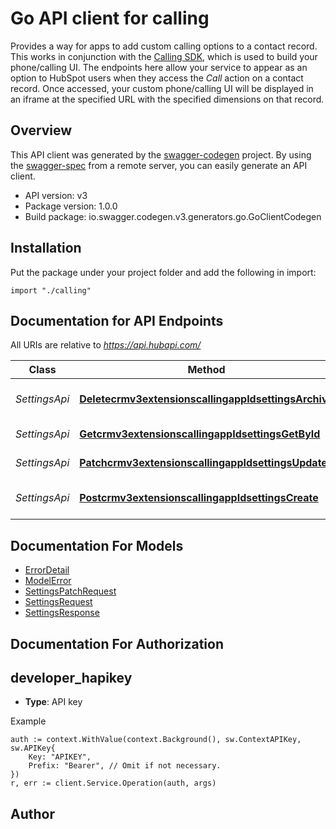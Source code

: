 # Go API client for calling

Provides a way for apps to add custom calling options to a contact record. This works in conjunction with the [Calling SDK](#), which is used to build your phone/calling UI. The endpoints here allow your service to appear as an option to HubSpot users when they access the *Call* action on a contact record. Once accessed, your custom phone/calling UI will be displayed in an iframe at the specified URL with the specified dimensions on that record.

## Overview
This API client was generated by the [swagger-codegen](https://github.com/swagger-api/swagger-codegen) project.  By using the [swagger-spec](https://github.com/swagger-api/swagger-spec) from a remote server, you can easily generate an API client.

- API version: v3
- Package version: 1.0.0
- Build package: io.swagger.codegen.v3.generators.go.GoClientCodegen

## Installation
Put the package under your project folder and add the following in import:
```golang
import "./calling"
```

## Documentation for API Endpoints

All URIs are relative to *https://api.hubapi.com/*

Class | Method | HTTP request | Description
------------ | ------------- | ------------- | -------------
*SettingsApi* | [**Deletecrmv3extensionscallingappIdsettingsArchive**](docs/SettingsApi.md#deletecrmv3extensionscallingappidsettingsarchive) | **Delete** /crm/v3/extensions/calling/{appId}/settings | Delete calling settings
*SettingsApi* | [**Getcrmv3extensionscallingappIdsettingsGetById**](docs/SettingsApi.md#getcrmv3extensionscallingappidsettingsgetbyid) | **Get** /crm/v3/extensions/calling/{appId}/settings | Get calling settings
*SettingsApi* | [**Patchcrmv3extensionscallingappIdsettingsUpdate**](docs/SettingsApi.md#patchcrmv3extensionscallingappidsettingsupdate) | **Patch** /crm/v3/extensions/calling/{appId}/settings | Update settings
*SettingsApi* | [**Postcrmv3extensionscallingappIdsettingsCreate**](docs/SettingsApi.md#postcrmv3extensionscallingappidsettingscreate) | **Post** /crm/v3/extensions/calling/{appId}/settings | Configure a calling extension

## Documentation For Models

 - [ErrorDetail](docs/ErrorDetail.md)
 - [ModelError](docs/ModelError.md)
 - [SettingsPatchRequest](docs/SettingsPatchRequest.md)
 - [SettingsRequest](docs/SettingsRequest.md)
 - [SettingsResponse](docs/SettingsResponse.md)

## Documentation For Authorization

## developer_hapikey
- **Type**: API key 

Example
```golang
auth := context.WithValue(context.Background(), sw.ContextAPIKey, sw.APIKey{
	Key: "APIKEY",
	Prefix: "Bearer", // Omit if not necessary.
})
r, err := client.Service.Operation(auth, args)
```

## Author


